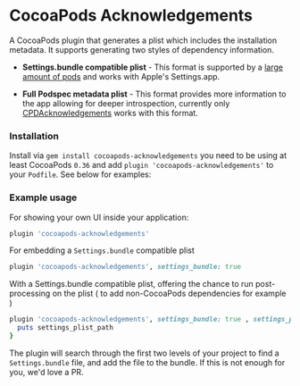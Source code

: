 # CocoaPods Acknowledgements

A CocoaPods plugin that generates a plist which includes the installation metadata. It supports generating two styles of dependency information. 

* **Settings.bundle compatible plist** - This format is supported by a [large amount of pods](https://cocoapods.org/?q=acknow) and works with Apple's Settings.app.

* **Full Podspec metadata plist** - This format provides more information to the app allowing for deeper introspection, currently only [CPDAcknowledgements](https://github.com/cocoapods/CPDAcknowledgements) works with this format.

### Installation

Install via `gem install cocoapods-acknowledgements` you need to be using at least CocoaPods `0.36` and add `plugin 'cocoapods-acknowledgements'` to your `Podfile`. See below for examples:

### Example usage

For showing your own UI inside your application:

``` ruby
plugin 'cocoapods-acknowledgements'
```

For embedding a `Settings.bundle` compatible plist

``` ruby
plugin 'cocoapods-acknowledgements', settings_bundle: true
```

With a Settings.bundle compatible plist, offering the chance to run post-processing on the plist ( to add non-CocoaPods dependencies for example )

``` ruby
plugin 'cocoapods-acknowledgements', settings_bundle: true , settings_post_process: Proc.new { |settings_plist_path| 
  puts settings_plist_path 
}
```

The plugin will search through the first two levels of your project to find a `Settings.bundle` file, and add the file to the bundle. If this is not enough for you, we'd love a PR. 